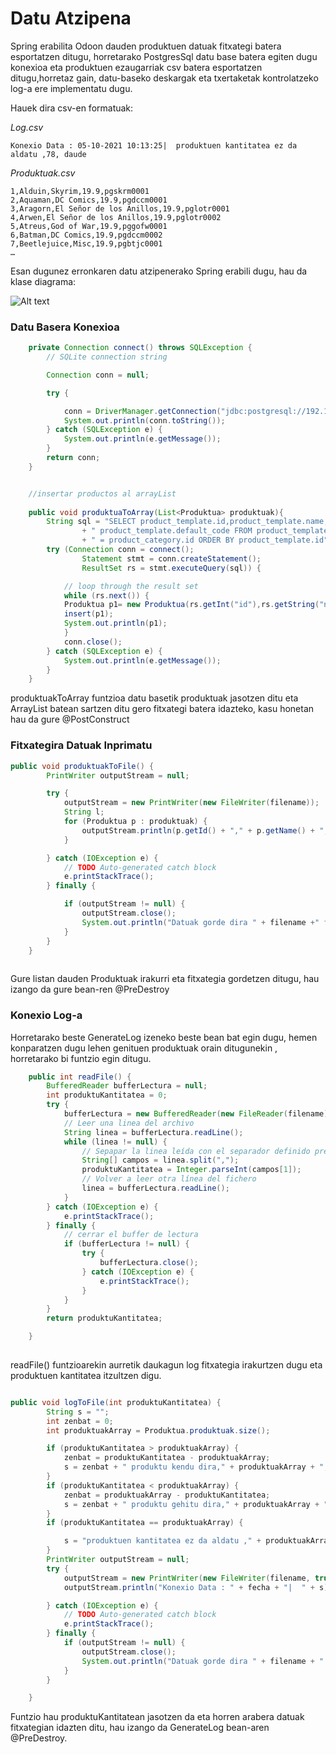 # Datu Atzipena
Spring erabilita Odoon dauden produktuen datuak fitxategi batera esportatzen ditugu, horretarako PostgresSql datu base batera egiten dugu konexioa eta produktuen ezaugarriak csv batera esportatzen ditugu,horretaz gain, datu-baseko deskargak eta txertaketak kontrolatzeko log-a ere implementatu dugu.

Hauek dira csv-en formatuak:

*Log.csv*

```
Konexio Data : 05-10-2021 10:13:25|  produktuen kantitatea ez da aldatu ,78, daude

```

*Produktuak.csv*
```
1,Alduin,Skyrim,19.9,pgskrm0001
2,Aquaman,DC Comics,19.9,pgdccm0001
3,Aragorn,El Señor de los Anillos,19.9,pglotr0001
4,Arwen,El Señor de los Anillos,19.9,pglotr0002
5,Atreus,God of War,19.9,pggofw0001
6,Batman,DC Comics,19.9,pgdccm0002
7,Beetlejuice,Misc,19.9,pgbtjc0001
…
```

Esan dugunez erronkaren datu atzipenerako Spring erabili dugu, hau da klase diagrama:

![Alt text](https://cdn.discordapp.com/attachments/805837040566534207/898469350602846238/JavaAplikazioa.png "Spring Klase Diagrama")

### Datu Basera Konexioa

```java
	private Connection connect() throws SQLException {
		// SQLite connection string

		Connection conn = null;

		try {

			conn = DriverManager.getConnection("jdbc:postgresql://192.168.65.15:5432/PatitosdeGoma", "openpg","openpgpwd");
			System.out.println(conn.toString());
		} catch (SQLException e) {
			System.out.println(e.getMessage());
		}
		return conn;
	}


	//insertar productos al arrayList
	
	public void produktuaToArray(List<Produktua> produktuak){
		String sql = "SELECT product_template.id,product_template.name,product_category.name,product_template.list_price,"
				+ " product_template.default_code FROM product_template inner join product_category on product_template.categ_id"
				+ " = product_category.id ORDER BY product_template.id";
		try (Connection conn = connect();
				Statement stmt = conn.createStatement();
				ResultSet rs = stmt.executeQuery(sql)) {

			// loop through the result set
			while (rs.next()) {
			Produktua p1= new Produktua(rs.getInt("id"),rs.getString("name"),rs.getString(3),rs.getFloat(4),rs.getString("default_code").toLowerCase());
			insert(p1);
			System.out.println(p1);
			}
			conn.close();
		} catch (SQLException e) {
			System.out.println(e.getMessage());
		}
	}
```
produktuakToArray funtzioa datu basetik produktuak jasotzen ditu eta ArrayList<Produktua> batean sartzen ditu gero fitxategi batera idazteko, kasu honetan hau da gure @PostConstruct

### Fitxategira Datuak Inprimatu

```java
public void produktuakToFile() {
		PrintWriter outputStream = null;

		try {
			outputStream = new PrintWriter(new FileWriter(filename));
			String l;
			for (Produktua p : produktuak) {
				outputStream.println(p.getId() + "," + p.getName() + "," + p.getCategoria()+ ","+p.getPrezioa()+","+p.getImagen());
			}

		} catch (IOException e) {
			// TODO Auto-generated catch block
			e.printStackTrace();
		} finally {

			if (outputStream != null) {
				outputStream.close();
				System.out.println("Datuak gorde dira " + filename +" fitxategian.");
			}
		}
	}
	
```
Gure listan dauden Produktuak irakurri eta fitxategia gordetzen ditugu, hau izango da gure bean-ren @PreDestroy

### Konexio Log-a

Horretarako beste GenerateLog izeneko beste bean bat egin dugu, hemen konparatzen dugu lehen genituen produktuak orain ditugunekin , horretarako bi funtzio egin ditugu. 

```java
	public int readFile() {
		BufferedReader bufferLectura = null;
		int produktuKantitatea = 0;
		try {
			bufferLectura = new BufferedReader(new FileReader(filename));
			// Leer una linea del archivo
			String linea = bufferLectura.readLine();
			while (linea != null) {
				// Sepapar la linea leída con el separador definido previamente
				String[] campos = linea.split(",");
				produktuKantitatea = Integer.parseInt(campos[1]);
				// Volver a leer otra línea del fichero
				linea = bufferLectura.readLine();
			}
		} catch (IOException e) {
			e.printStackTrace();
		} finally {
			// cerrar el buffer de lectura
			if (bufferLectura != null) {
				try {
					bufferLectura.close();
				} catch (IOException e) {
					e.printStackTrace();
				}
			}
		}
		return produktuKantitatea;

	}
	
```

readFile() funtzioarekin aurretik daukagun log fitxategia irakurtzen dugu eta produktuen kantitatea itzultzen digu.

```java

public void logToFile(int produktuKantitatea) {
		String s = "";
		int zenbat = 0;
		int produktuakArray = Produktua.produktuak.size();

		if (produktuKantitatea > produktuakArray) {
			zenbat = produktuKantitatea - produktuakArray;
			s = zenbat + " produktu kendu dira," + produktuakArray + ", daude";
		}
		if (produktuKantitatea < produktuakArray) {
			zenbat = produktuakArray - produktuKantitatea;
			s = zenbat + " produktu gehitu dira," + produktuakArray + ", daude";
		}
		if (produktuKantitatea == produktuakArray) {

			s = "produktuen kantitatea ez da aldatu ," + produktuakArray + ", daude";
		}
		PrintWriter outputStream = null;
		try {
			outputStream = new PrintWriter(new FileWriter(filename, true));
			outputStream.println("Konexio Data : " + fecha + "|  " + s);

		} catch (IOException e) {
			// TODO Auto-generated catch block
			e.printStackTrace();
		} finally {
			if (outputStream != null) {
				outputStream.close();
				System.out.println("Datuak gorde dira " + filename + " fitxategian.");
			}
		}

	}
```
Funtzio hau produktuKantitatean jasotzen da eta horren arabera datuak fitxategian idazten ditu, hau izango da GenerateLog bean-aren @PreDestroy.
